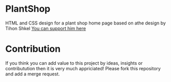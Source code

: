 # PlantShop
HTML and CSS design for a plant shop home page based on athe design by Tihon Shkel
[You can support him here](https://davixq.gumroad.com/l/qhsro)


# Contribution
If you think you can add value to this project by ideas, insights or contributution then it is very much appriciated!
Please fork this repository and add a merge request.

